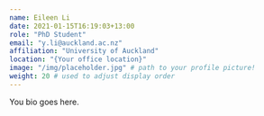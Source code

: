 ```yaml
---
name: Eileen Li
date: 2021-01-15T16:19:03+13:00
role: "PhD Student"
email: "y.li@auckland.ac.nz"
affiliation: "University of Auckland"
location: "{Your office location}"
image: "/img/placeholder.jpg" # path to your profile picture!
weight: 20 # used to adjust display order
---
```


You bio goes here.
